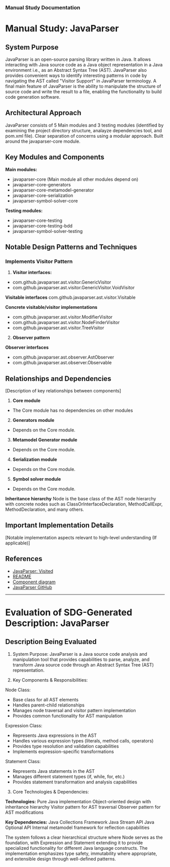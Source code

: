 ### Manual Study Documentation

# Manual Study: JavaParser

## System Purpose

JavaParser is an open-source parsing library written in Java. It allows interacting with Java source code as a Java object representation in a Java environment i.e., as an Abstract Syntax Tree (AST). JavaParser also provides convenient ways to identify interesting patterns in code by navigating the AST called "Visitor Support" in JavaParser terminology. A final main feature of JavaParser is the ability to manipulate the structure of source code and write the result to a file, enabling the functionality to build code generation software.

## Architectural Approach

JavaParser consists of 5 Main modules and 3 testing modules (identified by examining the project directory structure, analayze dependencies tool, and pom.xml file). Clear separation of concerns using a modular approach. Built around the javaparser-core module. 


## Key Modules and Components
**Main modules:**
- javaparser-core (Main module all other modules depend on)
- javaparser-core-generators 
- javaparser-core-metamodel-generator
- javaparser-core-serialization
- javaparser-symbol-solver-core

**Testing modules:**
- javaparser-core-testing
- javaparser-core-testing-bdd
- javaparser-symbol-solver-testing

## Notable Design Patterns and Techniques

### Implements Visitor Pattern

1. **Visitor interfaces:**
- com.github.javaparser.ast.visitor.GenericVisitor
- com.github.javaparser.ast.visitor.GenericVisitor.VoidVisitor

**Visitable interfaces**
com.github.javaparser.ast.visitor.Visitable

**Concrete visitable/visitor implementations**
- com.github.javaparser.ast.visitor.ModifierVisitor
- com.github.javaparser.ast.visitor.NodeFinderVisitor
- com.github.javaparser.ast.visitor.TreeVisitor

2. **Observer pattern**

**Observer interfaces**
- com.github.javaparser.ast.observer.AstObserver
- com.github.javaparser.ast.observer.Observable

## Relationships and Dependencies
[Description of key relationships between components]

1. **Core module**
- The Core module has no dependencies on other modules

2. **Generators module**
- Depends on the Core module.

3. **Metamodel Generator module**
- Depends on the Core module.

4. **Serialization module**
- Depends on the Core module.

5. **Symbol solver module**
- Depends on the Core module.

**Inheritance hierarchy**
Node is the base class of the AST node hierarchy with concrete nodes such as ClassOrInterfaceDeclaration, MethodCallExpr, MethodDeclaration, and many others.

## Important Implementation Details
[Notable implementation aspects relevant to high-level understanding (If applicable)]

## References
- [JavaParser: Visited](https://leanpub.com/javaparservisited)
- [README](https://github.com/javaparser/javaparser/blob/master/doc/readme.md)
- [Component diagram](https://github.com/javaparser/javaparser/blob/master/doc/component_diagram.puml)
- [JavaParser GitHub](https://github.com/javaparser/javaparser)

---

# Evaluation of SDG-Generated Description: JavaParser

## Description Being Evaluated

1. System Purpose:
JavaParser is a Java source code analysis and manipulation tool that provides capabilities to parse, analyze, and transform Java source code through an Abstract Syntax Tree (AST) representation.

2. Key Components & Responsibilities:

Node Class:
- Base class for all AST elements
- Handles parent-child relationships
- Manages node traversal and visitor pattern implementation
- Provides common functionality for AST manipulation

Expression Class:
- Represents Java expressions in the AST
- Handles various expression types (literals, method calls, operators)
- Provides type resolution and validation capabilities
- Implements expression-specific transformations

Statement Class:
- Represents Java statements in the AST
- Manages different statement types (if, while, for, etc.)
- Provides statement transformation and analysis capabilities

3. Core Technologies & Dependencies:

**Technologies:**
Pure Java implementation
Object-oriented design with inheritance hierarchy
Visitor pattern for AST traversal
Observer pattern for AST modifications

**Key Dependencies:**
Java Collections Framework
Java Stream API
Java Optional API
Internal metamodel framework for reflection capabilities

The system follows a clear hierarchical structure where Node serves as the foundation, with Expression and Statement extending it to provide specialized functionality for different Java language constructs. The implementation emphasizes type safety, immutability where appropriate, and extensible design through well-defined patterns.
